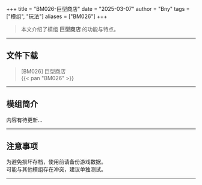 +++
title = "BM026-巨型商店"
date = "2025-03-07"
author = "Bny"
tags = ["模组", "玩法"]
aliases = ["BM026"]
+++

> 本文介绍了模组 **巨型商店** 的功能与特点。

---

## 文件下载

> [BM026] 巨型商店  
{{< pan "BM026" >}}  

---

## 模组简介

>  
内容有待更新...  

---

## 注意事项

>  
为避免损坏存档，使用前请备份游戏数据。  
可能与其他模组存在冲突，建议单独测试。  

---

